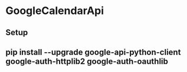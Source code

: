 # GoogleCalendarApi

## Setup 

pip install --upgrade google-api-python-client google-auth-httplib2 google-auth-oauthlib
---
